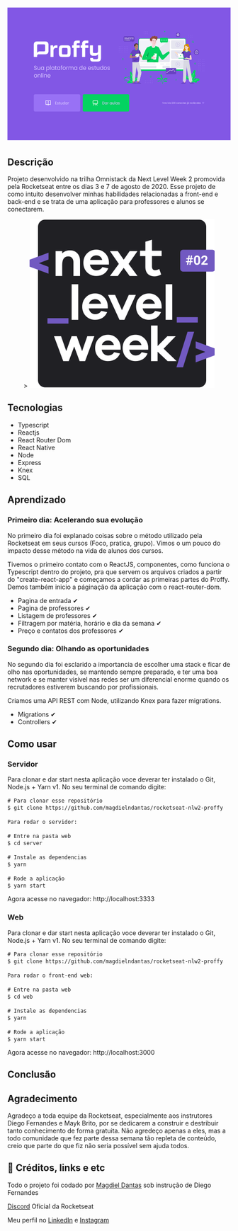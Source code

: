 <h1 align="center">
    <img alt="Desktop Proffy" height='300px' src="readme/print-desktop.png"/>
</h1>

## Descrição

Projeto desenvolvido na trilha Omnistack da Next Level Week 2 promovida pela Rocketseat entre os dias 3 e 7 de agosto de 2020. Esse projeto de como intuito desenvolver minhas habilidades relacionadas a front-end e back-end e se trata de uma aplicação para professores e alunos se conectarem.

<p align="center">>
    <img alt="Next Level Week Logo" src="readme/logo-nlw2.svg" />
</p>

## Tecnologias

- Typescript
- Reactjs
- React Router Dom
- React Native
- Node
- Express
- Knex
- SQL


## Aprendizado

### Primeiro dia: Acelerando sua evolução

No primeiro dia foi explanado coisas sobre o método utilizado pela Rocketseat em seus cursos (Foco, pratica, grupo). Vimos o um pouco do impacto desse método na vida de alunos dos cursos.

Tivemos o primeiro contato com o ReactJS, componentes, como funciona o Typescript dentro do projeto, pra que servem os arquivos criados a partir do "create-react-app" e começamos a cordar as primeiras partes do Proffy. Demos também inicio a páginação da aplicação com o react-router-dom.


- Pagina de entrada ✔
- Pagina de professores ✔
- Listagem de professores ✔
- Filtragem por matéria, horário e dia da semana ✔
- Preço e contatos dos professores ✔

### Segundo dia: Olhando as oportunidades

No segundo dia foi esclarido a importancia de escolher uma stack e ficar de olho nas oportunidades, se mantendo sempre preparado, e ter uma boa network e se manter visível nas redes ser um diferencial enorme quando os recrutadores estiverem buscando por profissionais.

Criamos uma API REST com Node, utilizando Knex para fazer migrations.

- Migrations ✔
- Controllers ✔

## Como usar

### Servidor
Para clonar e dar start nesta aplicação voce deverar ter instalado o Git, Node.js + Yarn v1. No seu terminal de comando digite:

```
# Para clonar esse repositório
$ git clone https://github.com/magdielndantas/rocketseat-nlw2-proffy

Para rodar o servidor:

# Entre na pasta web
$ cd server

# Instale as dependencias
$ yarn

# Rode a aplicação
$ yarn start
```
Agora acesse no navegador: http://localhost:3333

### Web

Para clonar e dar start nesta aplicação voce deverar ter instalado o Git, Node.js + Yarn v1. No seu terminal de comando digite:

```
# Para clonar esse repositório
$ git clone https://github.com/magdielndantas/rocketseat-nlw2-proffy

Para rodar o front-end web:

# Entre na pasta web
$ cd web

# Instale as dependencias
$ yarn

# Rode a aplicação
$ yarn start
```
Agora acesse no navegador: http://localhost:3000

## Conclusão

## Agradecimento

Agradeço a toda equipe da Rocketseat, especialmente aos instrutores Diego Fernandes e Mayk Brito, por se dedicarem a construir e destribuir tanto conhecimento de forma gratuita. Não agredeço apenas a eles, mas a todo comunidade que fez parte dessa semana tão repleta de conteúdo, creio que parte do que fiz não seria possível sem ajuda todos.

## 📝 Créditos, links e etc
Todo o projeto foi codado por [Magdiel Dantas](https://www.linkedin.com/in/magdielndantas/) sob instrução de Diego Fernandes

[Discord](https://discordapp.com/invite/gCRAFhc) Oficial da Rocketseat

Meu perfil no [LinkedIn](https://www.linkedin.com/in/magdielndantas/) e [Instagram](https://www.instagram.com/magdielndantas/)
